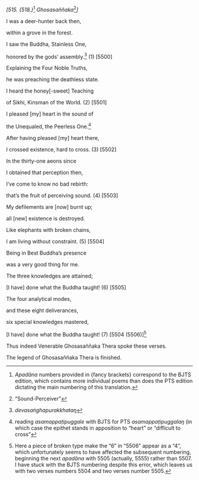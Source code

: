 *\[515. {518.}*[^1] *Ghosasaññaka*[^2]*\]*

I was a deer-hunter back then,

within a grove in the forest.

I saw the Buddha, Stainless One,

honored by the gods’ assembly.[^3] (1) \[5500\]

Explaining the Four Noble Truths,

he was preaching the deathless state.

I heard the honey\[-sweet\] Teaching

of Sikhi, Kinsman of the World. (2) \[5501\]

I pleased \[my\] heart in the sound of

the Unequaled, the Peerless One.[^4]

After having pleased \[my\] heart there,

I crossed existence, hard to cross. (3) \[5502\]

In the thirty-one aeons since

I obtained that perception then,

I’ve come to know no bad rebirth:

that’s the fruit of perceiving sound. (4) \[5503\]

My defilements are \[now\] burnt up;

all \[new\] existence is destroyed.

Like elephants with broken chains,

I am living without constraint. (5) \[5504\]

Being in Best Buddha’s presence

was a very good thing for me.

The three knowledges are attained;

\[I have\] done what the Buddha taught! (6) \[5505\]

The four analytical modes,

and these eight deliverances,

six special knowledges mastered,

\[I have\] done what the Buddha taught! (7) \[5504 (5506)\][^5]

Thus indeed Venerable Ghosasaññaka Thera spoke these verses.

The legend of Ghosasaññaka Thera is finished.

[^1]: *Apadāna* numbers provided in {fancy brackets} correspond to the
    BJTS edition, which contains more individual poems than does the PTS
    edition dictating the main numbering of this translation.

[^2]: “Sound-Perceiver”

[^3]: *devasaṅghapurakkhataŋ*

[^4]: reading *asamappaṭipuggale* with BJTS for PTS *asamappaṭipuggalaŋ*
    (in which case the epithet stands in apposition to “heart” or
    “difficult to cross”

[^5]: Here a piece of broken type make the “6” in “5506” appear as a
    “4”, which unfortunately seems to have affected the subsequent
    numbering, beginning the next *apadāna* with 5505 (actually, 5555)
    rather than 5507. I have stuck with the BJTS numbering despite this
    error, which leaves us with two verses numbers 5504 and two verses
    number 5505.
